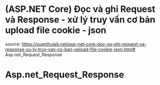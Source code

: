 # (ASP.NET Core) Đọc và ghi Request và Response - xử lý truy vấn cơ bản upload file cookie - json
source: https://xuanthulab.net/asp-net-core-doc-va-ghi-request-va-response-xu-ly-truy-van-co-ban-upload-file-cookie-json.html# Asp.net_Request_Response
# Asp.net_Request_Response
